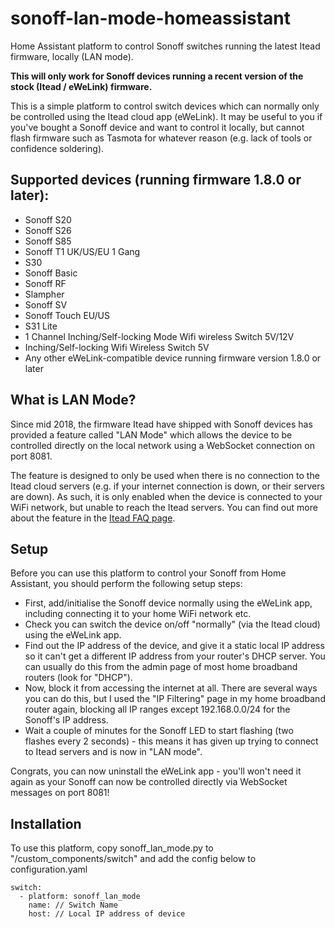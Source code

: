 # sonoff-lan-mode-homeassistant
Home Assistant platform to control Sonoff switches running the latest Itead firmware, locally (LAN mode).

**This will only work for Sonoff devices running a recent version of the stock (Itead / eWeLink) firmware.**

This is a simple platform to control switch devices which can normally only be controlled using the Itead cloud app (eWeLink). It may be useful to you if you've bought a Sonoff device and want to control it locally, but cannot flash firmware such as Tasmota for whatever reason (e.g. lack of tools or confidence soldering).

## Supported devices (running firmware 1.8.0 or later):
- Sonoff S20
- Sonoff S26
- Sonoff S85
- Sonoff T1 UK/US/EU 1 Gang
- S30
- Sonoff Basic
- Sonoff RF 
- Slampher
- Sonoff SV
- Sonoff Touch EU/US
- S31 Lite
- 1 Channel Inching/Self-locking Mode Wifi wireless Switch 5V/12V
- Inching/Self-locking Wifi Wireless Switch 5V
- Any other eWeLink-compatible device running firmware version 1.8.0 or later

## What is LAN Mode?
Since mid 2018, the firmware Itead have shipped with Sonoff devices has provided a feature called "LAN Mode" which allows the device to be controlled directly on the local network using a WebSocket connection on port 8081.

The feature is designed to only be used when there is no connection to the Itead cloud servers (e.g. if your internet connection is down, or their servers are down). As such, it is only enabled when the device is connected to your WiFi network, but unable to reach the Itead servers. You can find out more about the feature in the [Itead FAQ page](https://help.ewelink.cc/hc/en-us/articles/360007134171-LAN-Mode-Tutorial).

## Setup
Before you can use this platform to control your Sonoff from Home Assistant, you should perform the following setup steps:
- First, add/initialise the Sonoff device normally using the eWeLink app, including connecting it to your home WiFi network etc.
- Check you can switch the device on/off "normally" (via the Itead cloud) using the eWeLink app.
- Find out the IP address of the device, and give it a static local IP address so it can't get a different IP address from your router's DHCP server. You can usually do this from the admin page of most home broadband routers (look for "DHCP").
- Now, block it from accessing the internet at all. There are several ways you can do this, but I used the "IP Filtering" page in my home broadband router again, blocking all IP ranges except 192.168.0.0/24 for the Sonoff's IP address.
- Wait a couple of minutes for the Sonoff LED to start flashing (two flashes every 2 seconds) - this means it has given up trying to connect to Itead servers and is now in "LAN mode".

Congrats, you can now uninstall the eWeLink app - you'll won't need it again as your Sonoff can now be controlled directly via WebSocket messages on port 8081!

## Installation
To use this platform, copy sonoff_lan_mode.py to "<home assistant config dir>/custom_components/switch" and add the config below to configuration.yaml

```
switch:
  - platform: sonoff_lan_mode
    name: // Switch Name
    host: // Local IP address of device
```
